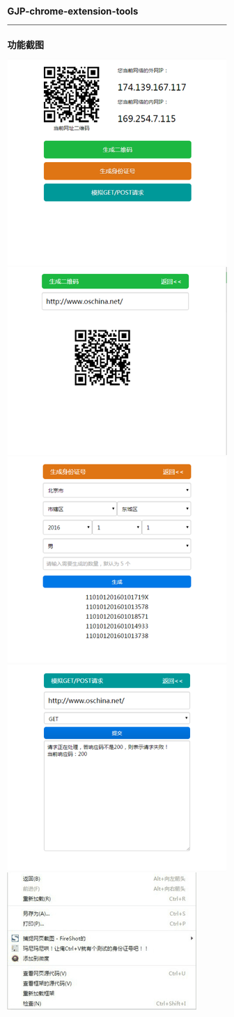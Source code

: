 ## GJP-chrome-extension-tools

***


## 功能截图
![](/png/home.png)
![](/png/qrcode.png)
![](/png/idcard.png)
![](/png/httprequest.png)
![](/png/right-menu-idcard.gif)
